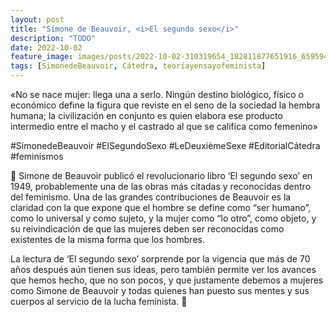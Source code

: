 ```yaml
---
layout: post
title: "Simone de Beauvoir, <i>El segundo sexo</i>"
description: "TODO"
date: 2022-10-02
feature_image: images/posts/2022-10-02-310319654_182811877651916_6595947685963992955_n_17913285542630826.webp
tags: [SimonedeBeauvoir, Cátedra, teoríayensayofeminista]
---
```


«No se nace mujer: llega una a serlo. Ningún destino biológico, físico o económico define la figura que reviste en el seno de la sociedad la hembra humana; la civilización en conjunto es quien elabora ese producto intermedio entre el macho y el castrado al que se califica como femenino»
<!--more-->

#SimonedeBeauvoir #ElSegundoSexo #LeDeuxièmeSexe #EditorialCátedra #feminismos

🍂 Simone de Beauvoir publicó el revolucionario libro ‘El segundo sexo’ en 1949, probablemente una de las obras más citadas y reconocidas dentro del feminismo. Una de las grandes contribuciones de Beauvoir es la claridad con la que expone que el hombre se define como “ser humano”, como lo universal y como sujeto, y la mujer como “lo otro”, como objeto, y su reivindicación de que las mujeres deben ser reconocidas como existentes de la misma forma que los hombres. 

La lectura de ‘El segundo sexo’ sorprende por la vigencia que más de 70 años después aún tienen sus ideas, pero también permite ver los avances que hemos hecho, que no son pocos, y que justamente debemos a mujeres como Simone de Beauvoir y todas quienes han puesto sus mentes y sus cuerpos al servicio de la lucha feminista. 🍂
